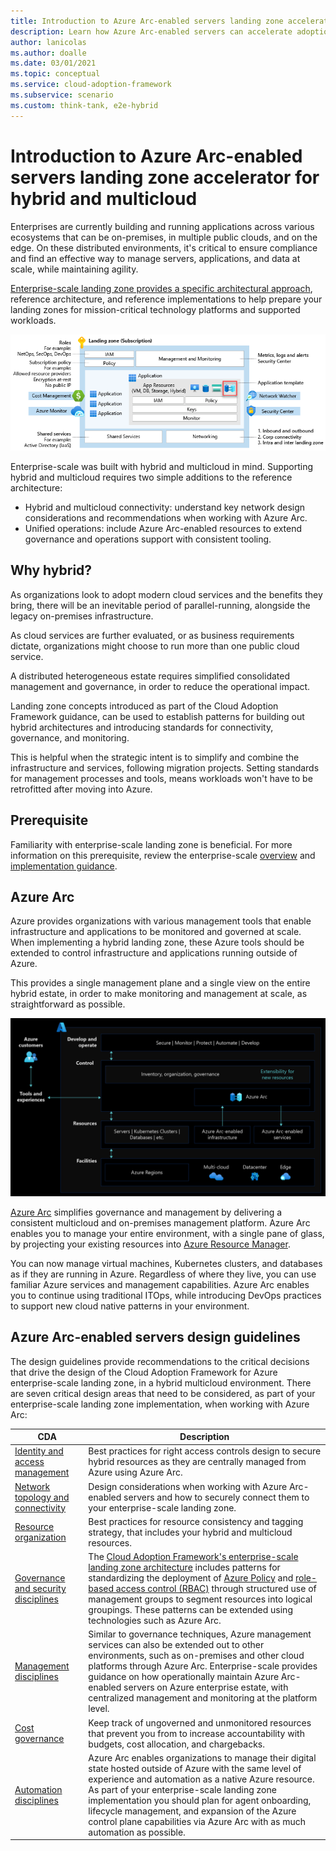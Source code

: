```yaml
---
title: Introduction to Azure Arc-enabled servers landing zone accelerator for hybrid and multicloud
description: Learn how Azure Arc-enabled servers can accelerate adoption of hybrid or multicloud architectures.
author: lanicolas
ms.author: doalle
ms.date: 03/01/2021
ms.topic: conceptual
ms.service: cloud-adoption-framework
ms.subservice: scenario
ms.custom: think-tank, e2e-hybrid
---
```


# Introduction to Azure Arc-enabled servers landing zone accelerator for hybrid and multicloud

Enterprises are currently building and running applications across various ecosystems that can be on-premises, in multiple public clouds, and on the edge. On these distributed environments, it's critical to ensure compliance and find an effective way to manage servers, applications, and data at scale, while maintaining agility.

[Enterprise-scale landing zone provides a specific architectural approach](/azure/cloud-adoption-framework/ready/landing-zone/), reference architecture, and reference implementations to help prepare your landing zones for mission-critical technology platforms and supported workloads.

[ ![Diagram that shows a landing zone design.](./media/landing-zone-design-revised.png)](./media/landing-zone-design-revised.png#lightbox)

Enterprise-scale was built with hybrid and multicloud in mind. Supporting hybrid and multicloud requires two simple additions to the reference architecture:

- Hybrid and multicloud connectivity: understand key network design considerations and recommendations when working with Azure Arc.
- Unified operations: include Azure Arc-enabled resources to extend governance and operations support with consistent tooling.

## Why hybrid?

As organizations look to adopt modern cloud services and the benefits they bring, there will be an inevitable period of parallel-running, alongside the legacy on-premises infrastructure.

As cloud services are further evaluated, or as business requirements dictate, organizations might choose to run more than one public cloud service.

A distributed heterogeneous estate requires simplified consolidated management and governance, in order to reduce the operational impact.

Landing zone concepts introduced as part of the Cloud Adoption Framework guidance, can be used to establish patterns for building out hybrid architectures and introducing standards for connectivity, governance, and monitoring.

This is helpful when the strategic intent is to simplify and combine the infrastructure and services, following migration projects. Setting standards for management processes and tools, means workloads won't have to be retrofitted after moving into Azure.

## Prerequisite

Familiarity with enterprise-scale landing zone is beneficial. For more information on this prerequisite, review the enterprise-scale [overview](../../ready/enterprise-scale/index.md) and [implementation guidance](../../ready/enterprise-scale/implementation.md).

## Azure Arc

Azure provides organizations with various management tools that enable infrastructure and applications to be monitored and governed at scale. When implementing a hybrid landing zone, these Azure tools should be extended to control infrastructure and applications running outside of Azure.

This provides a single management plane and a single view on the entire hybrid estate, in order to make monitoring and management at scale, as straightforward as possible.

[ ![Diagram that shows Azure Arc high level architecture.](./media/single-control-plane.png)](./media/single-control-plane.png#lightbox)

[Azure Arc](/azure/azure-arc/) simplifies governance and management by delivering a consistent multicloud and on-premises management platform. Azure Arc enables you to manage your entire environment, with a single pane of glass, by projecting your existing resources into [Azure Resource Manager](/azure/azure-resource-manager/management/overview).

You can now manage virtual machines, Kubernetes clusters, and databases as if they are running in Azure. Regardless of where they live, you can use familiar Azure services and management capabilities. Azure Arc enables you to continue using traditional ITOps, while introducing DevOps practices to support new cloud native patterns in your environment.

## Azure Arc-enabled servers design guidelines

The design guidelines provide recommendations to the critical decisions that drive the design of the Cloud Adoption Framework for Azure enterprise-scale landing zone, in a hybrid multicloud environment. There are seven critical design areas that need to be considered, as part of your enterprise-scale landing zone implementation, when working with Azure Arc:

| CDA | Description |
|--|--|
| [Identity and access management](./arc-enabled-servers/eslz-identity-and-access-management.md) | Best practices for right access controls design to secure hybrid resources as they are centrally managed from Azure using Azure Arc. |
| [Network topology and connectivity](./arc-enabled-servers/eslz-arc-servers-connectivity.md) | Design considerations when working with Azure Arc-enabled servers and how to securely connect them to your enterprise-scale landing zone. |
| [Resource organization](./arc-enabled-servers/eslz-resource-organization.md) | Best practices for resource consistency and tagging strategy, that includes your hybrid and multicloud resources. |
| [Governance and security disciplines](./arc-enabled-servers/eslz-security-governance-and-compliance.md) | The [Cloud Adoption Framework's enterprise-scale landing zone architecture](/azure/cloud-adoption-framework/ready/landing-zone/) includes patterns for standardizing the deployment of [Azure Policy](/azure/governance/policy/overview) and [role-based access control (RBAC)](../../ready/azure-setup-guide/manage-access.md) through structured use of management groups to segment resources into logical groupings. These patterns can be extended using technologies such as Azure Arc. |
| [Management disciplines](./arc-enabled-servers/eslz-management-and-monitoring-arc-server.md) | Similar to governance techniques, Azure management services can also be extended out to other environments, such as on-premises and other cloud platforms through Azure Arc. Enterprise-scale provides guidance on how operationally maintain Azure Arc-enabled servers on Azure enterprise estate, with centralized management and monitoring at the platform level. |
| [Cost governance](./arc-enabled-servers/eslz-cost-governance.md) | Keep track of ungoverned and unmonitored resources that prevent you from to increase accountability with budgets, cost allocation, and chargebacks. |
| [Automation disciplines](./arc-enabled-servers/eslz-automation-arc-server.md) | Azure Arc enables organizations to manage their digital state hosted outside of Azure with the same level of experience and automation as a native Azure resource. As part of your enterprise-scale landing zone implementation you should plan for agent onboarding, lifecycle management, and expansion of the Azure control plane capabilities via Azure Arc with as much automation as possible. |
